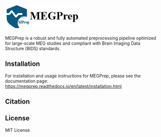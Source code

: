 ![MEGPrep Logo](https://github.com/LiaoPan/megprep/blob/main/docs/source/_static/logo.png)
------------------------------------------------

MEGPrep is a robust and fully automated preprocessing pipeline optimized for large-scale MEG studies and compliant with Brain Imaging Data Structure (BIDS) standards.


## Installation
For installation and usage instructions for MEGPrep, please see the documentation page: https://megprep.readthedocs.io/en/latest/installation.html

## Citation


## License
MIT License
